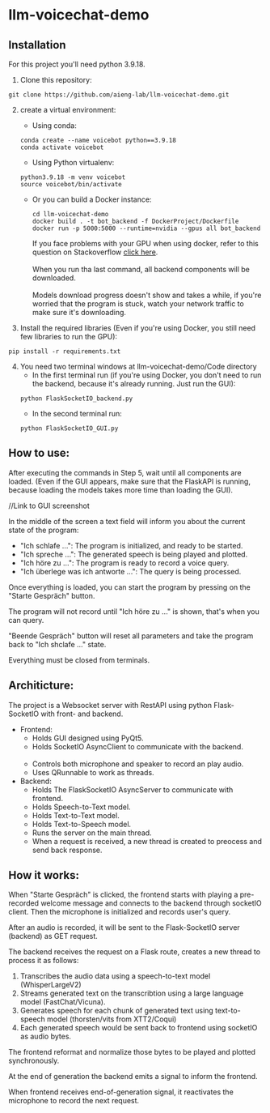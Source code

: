 # llm-voicechat-demo

## Installation

For this project you'll need python 3.9.18.

1. Clone this repository:
```
git clone https://github.com/aieng-lab/llm-voicechat-demo.git
```

2. create a virtual environment:
   - Using conda:
   ```
   conda create --name voicebot python==3.9.18
   conda activate voicebot
   ```
   
   - Using Python virtualenv:
   ```
   python3.9.18 -m venv voicebot
   source voicebot/bin/activate
   ```
   - Or you can build a Docker instance:
     ```
     cd llm-voicechat-demo
     docker build . -t bot_backend -f DockerProject/Dockerfile
     docker run -p 5000:5000 --runtime=nvidia --gpus all bot_backend
     ```
     If you face problems with your GPU when using docker, refer to this question on Stackoverflow [click here](https://stackoverflow.com/questions/25185405/using-gpu-from-a-docker-container).<br /><br />
     When you run tha last command, all backend components will be downloaded.<br /><br />
     Models download progress doesn't show and takes a while, if you're worried that the program is stuck, watch your network traffic to make sure it's downloading.
   
3. Install the required libraries (Even if you're using Docker, you still need few libraries to run the GPU):
```
pip install -r requirements.txt
```

4. You need two terminal windows at llm-voicechat-demo/Code directory
    - In the first terminal run (if you're using Docker, you don't need to run the backend, because it's already running. Just run the GUI):
    ```
    python FlaskSocketIO_backend.py
    ```
    - In the second terminal run:
    ```
    python FlaskSocketIO_GUI.py
    ```


## How to use:

After executing the commands in Step 5, wait until all components are loaded.
(Even if the GUI appears, make sure that the FlaskAPI is running, because loading the models takes more time than loading the GUI).

//Link to GUI screenshot

In the middle of the screen a text field will inform you about the current state of the program:

   - "Ich schlafe ...": The program is initialized, and ready to be started.
   - "Ich spreche ...": The generated speech is being played and plotted.
   - "Ich höre zu ...": The program is ready to record a voice query.
   - "Ich überlege was ich antworte ...": The query is being processed.

Once everything is loaded, you can start the program by pressing on the "Starte Gespräch" button.

The program will not record until "Ich höre zu ..." is shown, that's when you can query.

"Beende Gespräch" button will reset all parameters and take the program back to "Ich shclafe ..." state.

Everything must be closed from terminals.



## Architicture:
The project is a Websocket server with RestAPI using python Flask-SocketIO with front- and backend.

- Frontend:
   - Holds GUI designed using PyQt5.
   - Holds SocketIO AsyncClient to communicate with the backend. <br /><br />
   - Controls both microphone and speaker to record an play audio.
   - Uses QRunnable to work as threads.
- Backend:
   - Holds The FlaskSocketIO AsyncServer to communicate with frontend.
   - Holds Speech-to-Text model.
   - Holds Text-to-Text model.
   - Holds Text-to-Speech model.
   - Runs the server on the main thread.
   - When a request is received, a new thread is created to preocess and send back response.

## How it works:

When "Starte Gespräch" is clicked, the frontend starts with playing a pre-recorded welcome message and connects to the backend through socketIO client.
Then the microphone is initialized and records user's query.

After an audio is recorded, it will be sent to the Flask-SocketIO server (backend) as GET request.

The backend receives the request on a Flask route, creates a new thread to process it as follows:

1. Transcribes the audio data using a speech-to-text model (WhisperLargeV2)
2. Streams generated text on the transcribtion using a large language model (FastChat/Vicuna).
3. Generates speech for each chunk of generated text using text-to-speech model (thorsten/vits from XTT2/Coqui)
4. Each generated speech would be sent back to frontend using socketIO as audio bytes.

The frontend reformat and normalize those bytes to be played and plotted synchronously.

At the end of generation the backend emits a signal to inform the frontend.

When frontend receives end-of-generation signal, it reactivates the microphone to record the next request.




